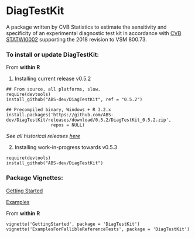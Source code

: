 # DiagTestKit


A package written by CVB Statistics to estimate the sensitivity and specificity of an experimental diagnostic
test kit in accordance with [CVB STATWI0002](https://www.aphis.usda.gov/aphis/ourfocus/animalhealth/veterinary-biologics/biologics-regulations-and-guidance/ct_vb_statwi) supporting the 2018 revision to VSM 800.73.


### To install or update DiagTestKit:

From **within R**

1. Installing current release v0.5.2

```
## From source, all platforms, slow.
require(devtools)
install_github("ABS-dev/DiagTestKit", ref = "0.5.2")

## Precompiled binary, Windows + R 3.2.x
install.packages('https://github.com/ABS-dev/DiagTestKit/releases/download/0.5.2/DiagTestKit_0.5.2.zip', 
                 repos = NULL)

```

  *See all historical releases [here](https://github.com/ABS-dev/DiagTestKit/releases)*

2. Installing work-in-progress towards v0.5.3

```
require(devtools)
install_github("ABS-dev/DiagTestKit")
```

### Package Vignettes:

[Getting Started](https://github.com/ABS-dev/DiagTestKit/blob/master/inst/doc/GettingStarted.pdf)

[Examples](https://github.com/ABS-dev/DiagTestKit/blob/master/inst/doc/ExamplesForFallibleReferenceTests.pdf)

From **within R**

```
vignette('GettingStarted', package = 'DiagTestKit')
vignette('ExamplesForFallibleReferenceTests', package = 'DiagTestKit')

```
